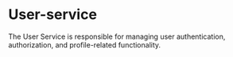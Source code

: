 # User-service
The User Service is responsible for managing user authentication, authorization, and profile-related functionality.


